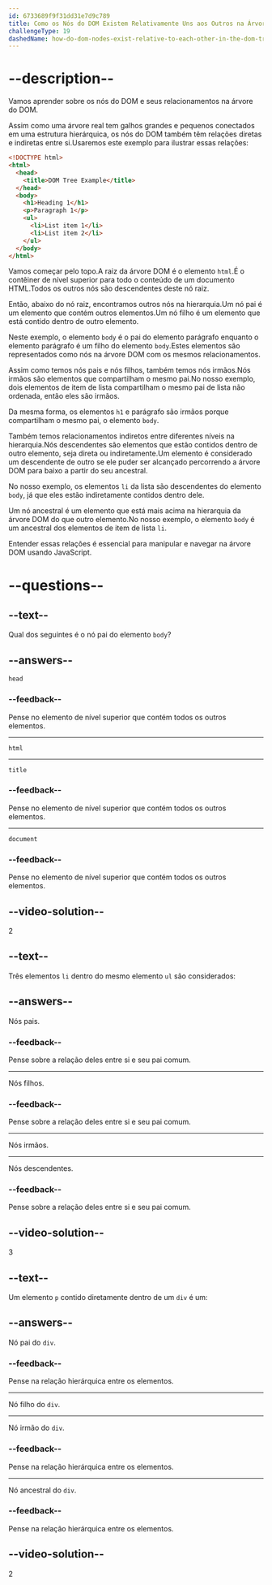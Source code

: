 ```yaml
---
id: 6733689f9f31dd31e7d9c789
title: Como os Nós do DOM Existem Relativamente Uns aos Outros na Árvore DOM?
challengeType: 19
dashedName: how-do-dom-nodes-exist-relative-to-each-other-in-the-dom-tree
---
```


# --description--

Vamos aprender sobre os nós do DOM e seus relacionamentos na árvore do DOM.

Assim como uma árvore real tem galhos grandes e pequenos conectados em uma estrutura hierárquica, os nós do DOM também têm relações diretas e indiretas entre si.Usaremos este exemplo para ilustrar essas relações:

```html
<!DOCTYPE html>
<html>
  <head>
    <title>DOM Tree Example</title>
  </head>
  <body>
    <h1>Heading 1</h1>
    <p>Paragraph 1</p>
    <ul>
      <li>List item 1</li>
      <li>List item 2</li>
    </ul>
  </body>
</html>
```

Vamos começar pelo topo.A raiz da árvore DOM é o elemento `html`.É o contêiner de nível superior para todo o conteúdo de um documento HTML.Todos os outros nós são descendentes deste nó raiz.

Então, abaixo do nó raiz, encontramos outros nós na hierarquia.Um nó pai é um elemento que contém outros elementos.Um nó filho é um elemento que está contido dentro de outro elemento.

Neste exemplo, o elemento `body` é o pai do elemento parágrafo enquanto o elemento parágrafo é um filho do elemento `body`.Estes elementos são representados como nós na árvore DOM com os mesmos relacionamentos.

Assim como temos nós pais e nós filhos, também temos nós irmãos.Nós irmãos são elementos que compartilham o mesmo pai.No nosso exemplo, dois elementos de item de lista compartilham o mesmo pai de lista não ordenada, então eles são irmãos. 

Da mesma forma, os elementos `h1` e parágrafo são irmãos porque compartilham o mesmo pai, o elemento `body`.

Também temos relacionamentos indiretos entre diferentes níveis na hierarquia.Nós descendentes são elementos que estão contidos dentro de outro elemento, seja direta ou indiretamente.Um elemento é considerado um descendente de outro se ele puder ser alcançado percorrendo a árvore DOM para baixo a partir do seu ancestral.

No nosso exemplo, os elementos `li` da lista são descendentes do elemento `body`, já que eles estão indiretamente contidos dentro dele.

Um nó ancestral é um elemento que está mais acima na hierarquia da árvore DOM do que outro elemento.No nosso exemplo, o elemento `body` é um ancestral dos elementos de item de lista `li`.

Entender essas relações é essencial para manipular e navegar na árvore DOM usando JavaScript.

# --questions--

## --text--

Qual dos seguintes é o nó pai do elemento `body`?

## --answers--

`head` 

### --feedback--

Pense no elemento de nível superior que contém todos os outros elementos.

---

`html` 

---

`title` 

### --feedback--

Pense no elemento de nível superior que contém todos os outros elementos.

---

`document`

### --feedback--

Pense no elemento de nível superior que contém todos os outros elementos.

## --video-solution--

2

## --text--

Três elementos `li` dentro do mesmo elemento `ul` são considerados:

## --answers--

Nós pais.

### --feedback--

Pense sobre a relação deles entre si e seu pai comum.

---

Nós filhos.

### --feedback--

Pense sobre a relação deles entre si e seu pai comum.

---

Nós irmãos.

---

Nós descendentes.

### --feedback--

Pense sobre a relação deles entre si e seu pai comum.

## --video-solution--

3

## --text--

Um elemento `p` contido diretamente dentro de um `div` é um:

## --answers--

Nó pai do `div`.

### --feedback--

Pense na relação hierárquica entre os elementos.

---

Nó filho do `div`.

---

Nó irmão do `div`.

### --feedback--

Pense na relação hierárquica entre os elementos.

---

Nó ancestral do `div`.

### --feedback--

Pense na relação hierárquica entre os elementos.

## --video-solution--

2
